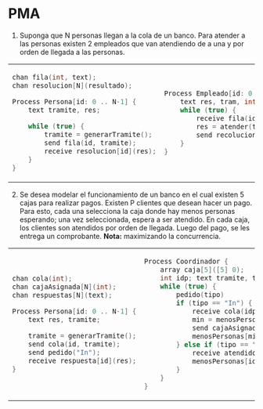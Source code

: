 # PMA

1. Suponga que N personas llegan a la cola de un banco. Para atender a las personas existen 2 empleados que van atendiendo de a una y por orden de llegada a las personas.

<table>
<!-- <tr>
<th> Good </th>
<th> Bad </th>
</tr> -->

<tr>
<td>

```c
chan fila(int, text);
chan resolucion[N](resultado);

Process Persona[id: 0 .. N-1] {
	text tramite, res;

	while (true) {
		tramite = generarTramite();
		send fila(id, tramite);
		receive resolucion[id](res);
	}
}
```

</td>

<td>

```c
Process Empleado[id: 0 .. 1] {
	text res, tram, int idp;
	while (true) {
		receive fila(idp, tram);
		res = atender(tram);
		send recolucion[idp](res);
	}
}
```

</td>
</tr>
</table>

2. Se desea modelar el funcionamiento de un banco en el cual existen 5 cajas para realizar pagos. Existen P clientes que desean hacer un pago. Para esto, cada una selecciona la caja donde hay menos personas esperando; una vez seleccionada, espera a ser atendido. En cada caja, los clientes son atendidos por orden de llegada. Luego del pago, se les entrega un comprobante. **Nota:** maximizando la concurrencia.

<table>
<!-- <tr>
<th> Good </th>
<th> Bad </th>
</tr> -->

<tr>
<td>

```c
chan cola(int);
chan cajaAsignada[N](int);
chan respuestas[N](text);

Process Persona[id: 0 .. N-1] {
	text res, tramite;

	tramite = generarTramite();
	send cola(id, tramite);
	send pedido("In");
	receive respuesta[id](res);
}
```

</td>

<td>

```c++
Process Coordinador {
	array caja[5]([5] 0);
	int idp; text tramite, tipo;
    while (true) {
        pedido(tipo)
        if (tipo == "In") {
            receive cola(idp, tramite);
            min = menosPersonas(caja);
            send cajaAsignada[min](id, tramite);
            menosPersonas[min]++;
        } else if (tipo == "Out") {
            receive atendido(idcaja);
            menosPersonas[idcaja]--;
        }
    }
}
```

</td>

<td>

```c++
Process Empleado[id: 0 .. 4] {
    int idp, text tramite, text res;
    receive cajaAsignada[id](idp, tramite);
    res = resolver(tramite);
    send respuesta[id](res);

    send atendido(id);
    send pedido("Out");
}
```

</td>
</tr>
</table>
